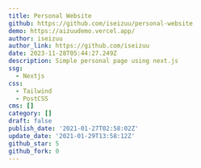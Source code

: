```yaml
---
title: Personal Website
github: https://github.com/iseizuu/personal-website
demo: https://aizuudemo.vercel.app/
author: iseizuu
author_link: https://github.com/iseizuu
date: 2023-11-28T05:44:27.249Z
description: Simple personal page using next.js
ssg:
  - Nextjs
css:
  - Tailwind
  - PostCSS
cms: []
category: []
draft: false
publish_date: '2021-01-27T02:58:02Z'
update_date: '2021-01-29T13:58:12Z'
github_star: 5
github_fork: 0
---
```

